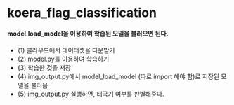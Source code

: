 # koera_flag_classification 
  
  #### model.load_model을 이용하여 학습된 모델을 불러오면 된다. 
  - (1) 클라우드에서 데이터셋을 다운받기
  - (2) model.py를 이용하여 학습하기
  - (3) 학습한 것을 저장
  - (4) img_output.py에서 model_load_model (따로 import 해야 함)로 저장된 모델을 불러옴
  - (5) img_output.py 실행하면, 태극기 여부를 판별해준다.
